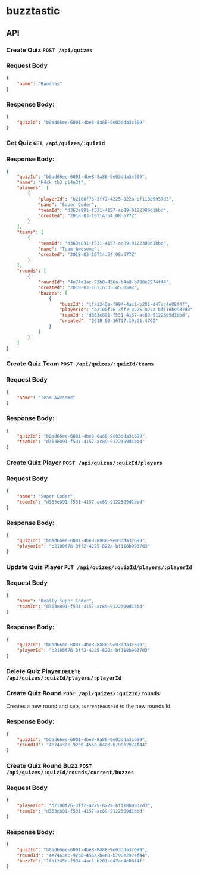 # buzztastic

## API

### Create Quiz `POST /api/quizes`

### Request Body

``` json
{
	"name": "Bananas"
}
```

### Response Body:

``` json
{
	"quizId": "b0ad66ee-6001-4be8-8a88-9e03dda3c699"
}
```

### Get Quiz `GET /api/quizes/:quizId`

### Response Body:

``` json
{
	"quizId": "b0ad66ee-6001-4be8-8a88-9e03dda3c699",
	"name": "H4ck th3 pl4n3t",
	"players": [
		{
			"playerId": "b2100f76-3ff2-4225-822a-bf118b9937d3",
			"name": "Super Coder",
			"teamId": "d363e891-f531-4157-ac89-9122309d1bbd",
			"created": "2018-03-16T14:54:08.577Z"
		}
	],
	"teams": [
		{
			"teamId": "d363e891-f531-4157-ac89-9122309d1bbd",
			"name": "Team Awesome",
			"created": "2018-03-16T14:54:08.577Z"
		}
	],
	"rounds": [
		{
			"roundId": "4e74a3ac-92b0-456a-b4a8-b790e2974f44",
			"created": "2018-03-16T16:35:45.858Z",
			"buzzes": [
				{
					"buzzId": "1fa1245e-f994-4ac1-b201-d47ac4e08f4f",
					"playerId": "b2100f76-3ff2-4225-822a-bf118b9937d3",
					"teamId": "d363e891-f531-4157-ac89-9122309d1bbd",
					"created": "2018-03-16T17:19:01.470Z"
				}
			]
		}
	]
}
```

### Create Quiz Team `POST /api/quizes/:quizId/teams`

### Request Body

``` json
{
	"name": "Team Awesome"
}
```

### Response Body:

``` json
{
	"quizId": "b0ad66ee-6001-4be8-8a88-9e03dda3c699",
	"teamId": "d363e891-f531-4157-ac89-9122309d1bbd"
}
```


### Create Quiz Player `POST /api/quizes/:quizId/players`

### Request Body

``` json
{
	"name": "Super Coder",
	"teamId": "d363e891-f531-4157-ac89-9122309d1bbd"
}
```

### Response Body:

``` json
{
	"quizId": "b0ad66ee-6001-4be8-8a88-9e03dda3c699",
	"playerId": "b2100f76-3ff2-4225-822a-bf118b9937d3"
}
```

### Update Quiz Player `PUT /api/quizes/:quizId/players/:playerId`

### Request Body

``` json
{
	"name": "Really Super Coder",
	"teamId": "d363e891-f531-4157-ac89-9122309d1bbd"
}
```

### Response Body:

``` json
{
	"quizId": "b0ad66ee-6001-4be8-8a88-9e03dda3c699",
	"playerId": "b2100f76-3ff2-4225-822a-bf118b9937d3"
}
```

### Delete Quiz Player `DELETE /api/quizes/:quizId/players/:playerId`

### Create Quiz Round `POST /api/quizes/:quizId/rounds`
Creates a new round and sets `currentRouteId` to the new rounds Id.

### Response Body:

``` json
{
	"quizId": "b0ad66ee-6001-4be8-8a88-9e03dda3c699",
	"roundId": "4e74a3ac-92b0-456a-b4a8-b790e2974f44"
}
```

### Create Quiz Round Buzz `POST /api/quizes/:quizId/rounds/current/buzzes`

### Request Body

``` json
{
	"playerId": "b2100f76-3ff2-4225-822a-bf118b9937d3",
	"teamId": "d363e891-f531-4157-ac89-9122309d1bbd"
}
```

### Response Body:

``` json
{
	"quizId": "b0ad66ee-6001-4be8-8a88-9e03dda3c699",
	"roundId": "4e74a3ac-92b0-456a-b4a8-b790e2974f44",
	"buzzId": "1fa1245e-f994-4ac1-b201-d47ac4e08f4f"
}
```